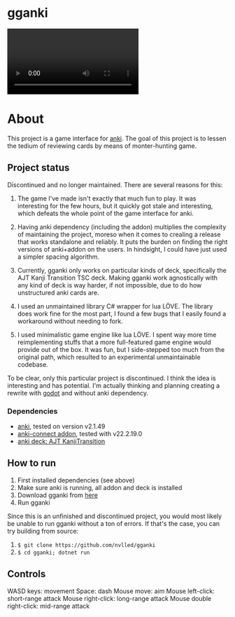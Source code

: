 # gganki

![demo](demo.mkv)

# About

This project is a game interface for [anki](https://apps.ankiweb.net/).
The goal of this project is to lessen the tedium of reviewing cards by means of
monter-hunting game.

## Project status

Discontinued and no longer maintained. There are several reasons for this:

1. The game I've made isn't exactly that much fun to play. It was interesting
   for the few hours, but it quickly got stale and interesting, which defeats
   the whole point of the game interface for anki.

2. Having anki dependency (including the addon) multiplies the complexity
   of maintaining the project, moreso when it comes to crealing a release
   that works standalone and reliably. It puts the burden on finding the right
   versions of anki+addon on the users. In hindsight, I could have just
   used a simpler spacing algorithm.

3. Currently, gganki only works on particular kinds of deck, specifically
   the AJT Kanji Transition TSC deck. Making gganki work agnostically with any kind of
   deck is way harder, if not impossible, due to do how unstructured anki cards are.

4. I used an unmaintained library C# wrapper for lua LÖVE. The
   library does work fine for the most part, I found a few bugs
   that I easily found a workaround without needing to fork.

5. I used minimalistic game engine like lua LÖVE. I spent way more
   time reimplementing stuffs that a more full-featured game engine
   would provide out of the box. It was fun, but I side-stepped too much
   from the original path, which resulted to an experimental unmaintainable codebase.

To be clear, only this particular project is discontinued. I think
the idea is interesting and has potential. I'm actually thinking
and planning creating a rewrite with [godot]() and without anki
dependency.

### Dependencies

- [anki](https://apps.ankiweb.net/), tested on version v2.1.49
- [anki-connect addon](https://github.com/FooSoft/anki-connect), tested with v22.2.19.0
- [anki deck: AJT KanjiTransition](https://ankiweb.net/shared/info/917377946)

## How to run

1. First installed dependencies (see above)
2. Make sure anki is running, all addon and deck is installed
3. Download gganki from [here](https://github.com/nvlled/gganki/releases)
4. Run gganki

Since this is an unfinished and discontinued project, you would most likely
be unable to run gganki without a ton of errors. If that's the case, you
can try building from source:

1. `$ git clone https://github.com/nvlled/gganki`
2. `$ cd gganki; dotnet run`

## Controls

WASD keys: movement
Space: dash
Mouse move: aim
Mouse left-click: short-range attack
Mouse right-click: long-range attack
Mouse double right-click: mid-range attack
